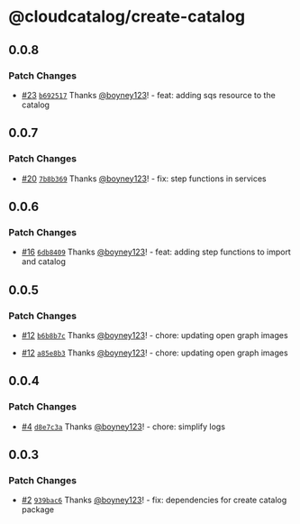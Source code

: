 # @cloudcatalog/create-catalog

## 0.0.8

### Patch Changes

- [#23](https://github.com/boyney123/cloudcatalog/pull/23) [`b692517`](https://github.com/boyney123/cloudcatalog/commit/b692517e3376016ddc9e0f3c7517e345ad4b919c) Thanks [@boyney123](https://github.com/boyney123)! - feat: adding sqs resource to the catalog

## 0.0.7

### Patch Changes

- [#20](https://github.com/boyney123/cloudcatalog/pull/20) [`7b8b369`](https://github.com/boyney123/cloudcatalog/commit/7b8b3695ef2524265e5a6174a1887a5f03d9bccc) Thanks [@boyney123](https://github.com/boyney123)! - fix: step functions in services

## 0.0.6

### Patch Changes

- [#16](https://github.com/boyney123/cloudcatalog/pull/16) [`6db8409`](https://github.com/boyney123/cloudcatalog/commit/6db8409b7dcc8ba5ed68e2c4d331378b0434b483) Thanks [@boyney123](https://github.com/boyney123)! - feat: adding step functions to import and catalog

## 0.0.5

### Patch Changes

- [#12](https://github.com/boyney123/cloudcatalog/pull/12) [`b6b8b7c`](https://github.com/boyney123/cloudcatalog/commit/b6b8b7c16a5ef1754cbba533192e40ed1144ffce) Thanks [@boyney123](https://github.com/boyney123)! - chore: updating open graph images

- [#12](https://github.com/boyney123/cloudcatalog/pull/12) [`a85e8b3`](https://github.com/boyney123/cloudcatalog/commit/a85e8b331275cb8e8b1a26ea4f40e7e1677dcfd2) Thanks [@boyney123](https://github.com/boyney123)! - chore: updating open graph images

## 0.0.4

### Patch Changes

- [#4](https://github.com/boyney123/cloudcatalog/pull/4) [`d8e7c3a`](https://github.com/boyney123/cloudcatalog/commit/d8e7c3ae18625ca3633889c09610d438b3ef8fef) Thanks [@boyney123](https://github.com/boyney123)! - chore: simplify logs

## 0.0.3

### Patch Changes

- [#2](https://github.com/boyney123/cloudcatalog/pull/2) [`939bac6`](https://github.com/boyney123/cloudcatalog/commit/939bac6e1e6249407cc3a49a7036611d0cc82110) Thanks [@boyney123](https://github.com/boyney123)! - fix: dependencies for create catalog package
